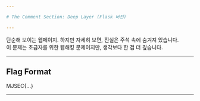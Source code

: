 ```yaml
---

# The Comment Section: Deep Layer (Flask 버전)

---
```


단순해 보이는 웹페이지. 하지만 자세히 보면, 진실은 주석 속에 숨겨져 있습니다.  
이 문제는 초급자를 위한 웹해킹 문제이지만, 생각보다 한 겹 더 깊습니다.

---

## Flag Format

MJSEC{…}

---
